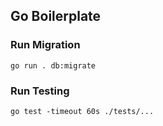 ## Go Boilerplate


### Run Migration
```
go run . db:migrate
```

### Run Testing

```
go test -timeout 60s ./tests/...
```